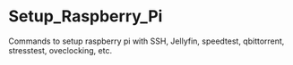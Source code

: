 # Setup_Raspberry_Pi
Commands to setup raspberry pi with SSH, Jellyfin, speedtest, qbittorrent, stresstest, oveclocking, etc.

